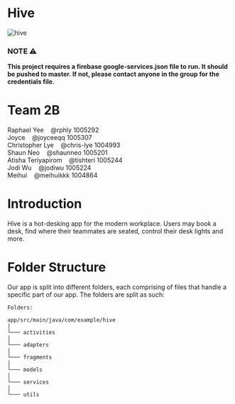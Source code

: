 # Hive
![hive](https://i.imgur.com/tbqLryV.png)
### NOTE ⚠️
<b>This project requires a firebase google-services.json file to run. It should be pushed to master. If not, please contact anyone in the group for the credentials file.</b>

# Team 2B

Raphael Yee &nbsp;&nbsp; @rphly 1005292
<br/>
Joyce  &nbsp;&nbsp; @joyceeqq 1005307
<br/>
Christopher Lye &nbsp;&nbsp; @chris-lye 1004993
<br/>
Shaun Neo &nbsp;&nbsp; @shaunneo 1005201
<br/>
Atisha Teriyapirom &nbsp;&nbsp; @tishteri 1005244
<br/>
Jodi Wu &nbsp;&nbsp; @jodiwu 1005224
<br/>
Meihui &nbsp;&nbsp; @meihuikkk 1004864
<br/>

# Introduction
Hive is a hot-desking app for the modern workplace. Users may book a desk, find where their teammates are seated, control their desk lights and more.

# Folder Structure
Our app is split into different folders, each comprising of files that handle a specific part of our app. The folders are split as such:
```
Folders:

app/src/main/java/com/example/hive
|
└─── activities             
│ 
└─── adapters
│ 
└─── fragments
│ 
└─── models
│ 
└─── services
│
└─── utils
```






